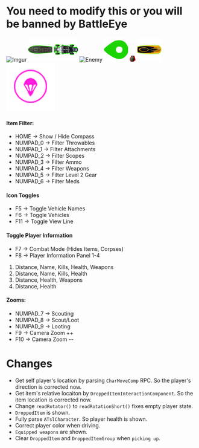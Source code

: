 # You need to modify this or you will be banned by BattleEye
![Imgur](https://i.imgur.com/9yh84NO.png)
![Boat](https://github.com/XvenDeR/Memes/blob/master/src/main/resources/images/boat.png?raw=true)
![Buggy](https://github.com/XvenDeR/Memes/blob/master/src/main/resources/images/buggy.png?raw=true)
![Enemy](https://github.com/XvenDeR/Memes/blob/master/src/main/resources/images/arrow.png?raw=true)
![Player](https://github.com/XvenDeR/Memes/blob/master/src/main/resources/images/player.png?raw=true)
![Nade](https://github.com/XvenDeR/Memes/blob/master/src/main/resources/images/grenade.png?raw=true)
![Jetski](https://github.com/XvenDeR/Memes/blob/master/src/main/resources/images/jetski.png?raw=true)
![Parachute](https://github.com/XvenDeR/Memes/blob/master/src/main/resources/images/parachute.png?raw=true)

#### Item Filter:

* HOME -> Show / Hide Compass
* NUMPAD_0 -> Filter Throwables
* NUMPAD_1 -> Filter Attachments
* NUMPAD_2 -> Filter Scopes
* NUMPAD_3 -> Filter Ammo
* NUMPAD_4 -> Filter Weapons
* NUMPAD_5 -> Filter Level 2 Gear          
* NUMPAD_6 -> Filter Meds

#### Icon Toggles

* F5 -> Toggle Vehicle Names
* F6 -> Toggle Vehicles
* F11 -> Toggle View Line

#### Toggle Player Information

* F7 -> Combat Mode (Hides Items, Corpses)
* F8 -> Player Information Panel 1-4

1. Distance, Name, Kills, Health, Weapons
2. Distance, Name, Kills, Health
3. Distance, Health, Weapons
4. Distance, Health

#### Zooms:
* NUMPAD_7 -> Scouting
* NUMPAD_8 -> Scout/Loot
* NUMPAD_9 -> Looting
* F9 ->  Camera Zoom ++
* F10 -> Camera Zoom --


# Changes
* Get self player's location by parsing `CharMoveComp` RPC. So the player's direction is corrected now.
* Get item's relative locaiton by `DroppedItemInteractionComponent`. So the item location is corrected now.
* Change `readRotator()` to `readRotationShort()` fixes empty player state.
* `DroppedItem` is shown.
* Fully parse `ATslCharacter`. So player health is shown.
* Correct player color when driving.
* `Equipped weapons` are shown.
* Clear `DroppedItem` and `DroppedItemGroup` when `picking up`.
